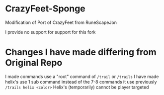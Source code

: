 # CrazyFeet-Sponge
Modification of Port of CrazyFeet from RuneScapeJon

I provide no support for support for this fork

# Changes I have made differing from Original Repo
I made commands use a "root" command of `/trail` or `/trails`
I have made helix's use 1 sub command instead of the 7-8 commands it use previously `/trails helix <color>`
Helix's (temporarily) cannot be player targeted
